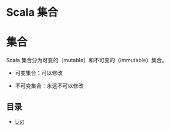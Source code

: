 # Scala 集合

# 集合

Scala 集合分为可变的（mutable）和不可变的（immutable）集合。

* 可变集合：可以修改

* 不可变集合：永远不可以修改

## 目录

* [List](./collection/scala-list.md)